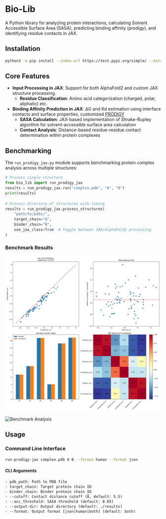# Bio-Lib

A Python library for analyzing protein interactions, calculating Solvent Accessible Surface Area (SASA), predicting binding affinity (prodigy), and identifying residue contacts in JAX. 

## Installation

```bash
python3 -m pip install --index-url https://test.pypi.org/simple/ --extra-index-url https://pypi.org/simple/ bio_lib==0.6.2
```

## Core Features
- **Input Processing in JAX**: Support for both AlphaFold2 and custom JAX structure processing.
  - **Residue Classification**: Amino acid categorization (charged, polar, aliphatic) etc.
- **Binding Affinity Prediction in JAX**: ΔG and Kd estimation using interface contacts and surface properties, customized [PRODIGY](https://github.com/haddocking/prodigy)
  - **SASA Calculation**: JAX-based implementation of Shrake-Rupley algorithm for solvent-accessible surface area calculation
  - **Contact Analysis**: Distance-based residue-residue contact determination within protein complexes

## Benchmarking

The `run_prodigy_jax.py` module supports benchmarking protein complex analysis across multiple structures:

```python
# Process single structure
from bio_lib import run_prodigy_jax
results = run_prodigy_jax.run("complex.pdb", "A", "B")
print(results)

# Process directory of structures with timing
results = run_prodigy_jax.process_structures(
    "path/to/pdbs/",
    target_chain="A",
    binder_chain="B",
    use_jax_class=True  # Toggle between JAX/AlphaFold2 processing
)
```

### Benchmark Results

![Benchmark Analysis](benchmark_af/analysis_plots2.png)

![Benchmark Analysis](benchmark_jax/analysis_plots.png)

## Usage

### Command Line Interface

```bash
run-prodigy-jax complex.pdb A B --format human --format json
```

#### CLI Arguments
```
- pdb_path: Path to PDB file
- target_chain: Target protein chain ID
- binder_chain: Binder protein chain ID
- --cutoff: Contact distance cutoff (Å, default: 5.5)
- --acc_threshold: SASA threshold (default: 0.05)
- --output-dir: Output directory (default: ./results)
- --format: Output format [json|human|both] (default: both)